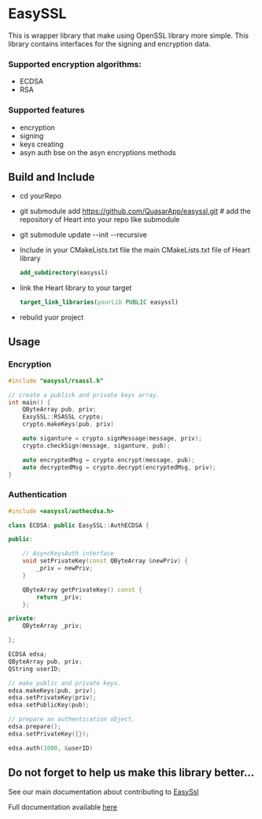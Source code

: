 # EasySSL
This is wrapper library that make using OpenSSL library more simple.
This library contains interfaces for the signing and encryption data.

### Supported encryption algorithms:
* ECDSA
* RSA

### Supported features
* encryption
* signing
* keys creating
* asyn auth bse on the asyn encryptions methods


## Build and Include

 * cd yourRepo
 * git submodule add https://github.com/QuasarApp/easyssl.git # add the repository of Heart into your repo like submodule
 * git submodule update --init --recursive
 * Include in your CMakeLists.txt file the main CMakeLists.txt file of Heart library

     ```cmake
     add_subdirectory(easyssl)
     ```

 * link the Heart library to your target
     ```cmake
     target_link_libraries(yourLib PUBLIC easyssl)
     ```
 * rebuild yuor project



## Usage

### Encryption

```cpp
#include "easyssl/rsassl.h"

// create a publick and private keys array.
int main() {
    QByteArray pub, priv;
    EasySSL::RSASSL crypto;
    crypto.makeKeys(pub, priv)

    auto siganture = crypto.signMessage(message, priv);
    crypto.checkSign(message, siganture, pub);

    auto encryptedMsg = crypto.encrypt(message, pub);
    auto decryptedMsg = crypto.decrypt(encryptedMsg, priv);
}


```


### Authentication

```cpp
#include <easyssl/authecdsa.h>

class ECDSA: public EasySSL::AuthECDSA {

public:

    // AsyncKeysAuth interface
    void setPrivateKey(const QByteArray &newPriv) {
        _priv = newPriv;
    }

    QByteArray getPrivateKey() const {
        return _priv;
    };

private:
    QByteArray _priv;

};

ECDSA edsa;
QByteArray pub, priv;
QString userID;

// make public and private keys.
edsa.makeKeys(pub, priv);
edsa.setPrivateKey(priv);
edsa.setPublicKey(pub);

// prepare an authentication object.
edsa.prepare();
edsa.setPrivateKey({});

edsa.auth(1000, &userID)

```

## Do not forget to help us make this library better...
See our main documentation about contributing to [EasySsl](https://github.com/QuasarApp/easyssl/blob/main/CONTRIBUTING.md)

Full documentation available [here](https://quasarapp.ddns.net:3031/docs/QuasarApp/easyssl/latest/index.html)
